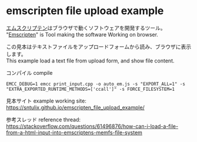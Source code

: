 # emscripten file upload example

[エムスクリプテン](https://emscripten.org)はブラウザで動くソフトウェアを開発するツール。  
"[Emscripten](https://emscripten.org)" is Tool making the software Working on browser.

この見本はテキストファイルをアップロードフォームから読み、ブラウザに表示します。  
This example load a text file from upload form, and show file content.

コンパイル
compile

```
EMCC_DEBUG=1 emcc print_input.cpp -o auto_em.js -s "EXPORT_ALL=1" -s "EXTRA_EXPORTED_RUNTIME_METHODS=['ccall']" -s FORCE_FILESYSTEM=1
```

見本サイト example working site: https://sntulix.github.io/emscripten_file_upload_example/

参考スレッド reference thread: https://stackoverflow.com/questions/61496876/how-can-i-load-a-file-from-a-html-input-into-emscriptens-memfs-file-system
